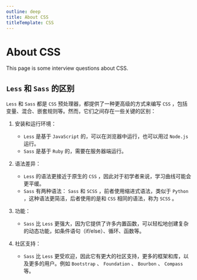 ```yaml
---
outline: deep
title: About CSS
titleTemplate: CSS
---
```


# About CSS

This page is some interview questions about CSS.

<Title>API Examples</Title>

## `Less` 和 `Sass` 的区别

`Less` 和 `Sass` 都是 `CSS` 预处理器，都提供了一种更高级的方式来编写 `CSS` ，包括变量、混合、嵌套规则等。然而，它们之间存在一些关键的区别：

1. 安装和运行环境：

   - `Less` 是基于 `JavaScript` 的，可以在浏览器中运行，也可以用过 `Node.js` 运行。
   - `Sass` 是基于 `Ruby` 的，需要在服务器端运行。

2. 语法差异：

   - `Less` 的语法更接近于原生的 `CSS` ，因此对于初学者来说，学习曲线可能会更平缓。
   - `Sass` 有两种语法： `Sass` 和 `SCSS` ，前者使用缩进式语法，类似于 `Python` ，这种语法更简洁，后者使用的是和 `CSS` 相同的语法，称为 `SCSS` 。

3. 功能：

   - `Sass` 比 `Less` 更强大，因为它提供了许多内置函数，可以轻松地创建复杂的动态功能，如条件语句（if/else）、循环、函数等。

4. 社区支持：

   - `Sass` 比 `Less` 更受欢迎，因此它有更大的社区支持，更多的框架和库，以及更多的用户。例如 `Bootstrap` 、 `Foundation` 、 `Bourbon` 、 `Compass` 等。

<!-- 5. 扩展性：

   - `Less` 的扩展性更好，因为它只是一个 `CSS` 扩展，而 `Sass` 是一个完整的编程语言。

6. 兼容性：
   - `Less` 兼容所有主流浏览器，包括 `IE 6` ，而 `Sass` 只支持 `IE 9+` 。 -->

<script setup>
import {Title} from '@components'
</script>
